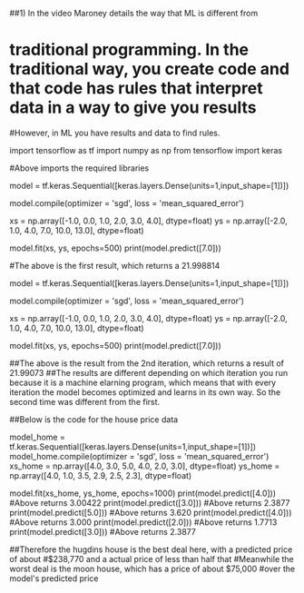 
##1) In the video Maroney details the way that ML is different from
# traditional programming.  In the traditional way, you create code and that code has rules that interpret data in a way to give you results
#However, in ML you have results and data to find rules.

import tensorflow as tf
import numpy as np
from tensorflow import keras

#Above imports the required libraries

model = tf.keras.Sequential([keras.layers.Dense(units=1,input_shape=[1])])


model.compile(optimizer = 'sgd', loss = 'mean_squared_error')

xs = np.array([-1.0, 0.0, 1.0, 2.0, 3.0, 4.0], dtype=float)
ys = np.array([-2.0, 1.0, 4.0, 7.0, 10.0, 13.0], dtype=float)

model.fit(xs, ys, epochs=500)
print(model.predict([7.0]))

#The above is the first result, which returns a 21.998814


model = tf.keras.Sequential([keras.layers.Dense(units=1,input_shape=[1])])


model.compile(optimizer = 'sgd', loss = 'mean_squared_error')

xs = np.array([-1.0, 0.0, 1.0, 2.0, 3.0, 4.0], dtype=float)
ys = np.array([-2.0, 1.0, 4.0, 7.0, 10.0, 13.0], dtype=float)

model.fit(xs, ys, epochs=500)
print(model.predict([7.0]))

##The above is the result from the 2nd iteration, which returns a result of 21.99073
##The results are different depending on which iteration you run because it is a machine elarning program, which means that with every iteration the model becomes optimized and learns in its own way.  So the second time was different from the first.

##Below is the code for the house price data

model_home = tf.keras.Sequential([keras.layers.Dense(units=1,input_shape=[1])])
model_home.compile(optimizer = 'sgd', loss = 'mean_squared_error')
xs_home = np.array([4.0, 3.0, 5.0, 4.0, 2.0, 3.0], dtype=float)
ys_home = np.array([4.0, 1.0, 3.5, 2.9, 2.5, 2.3], dtype=float)

model.fit(xs_home, ys_home, epochs=1000)
print(model.predict([4.0]))
#Above returns 3.00422
print(model.predict([3.0]))
#Above returns 2.3877
print(model.predict([5.0]))
#Above returns 3.620
print(model.predict([4.0]))
#Above returns 3.000
print(model.predict([2.0]))
#Above returns 1.7713
print(model.predict([3.0]))
#Above returns 2.3877

##Therefore the hugdins house is the best deal here, with a predicted price of about
#$238,770 and a actual price of less than half that
#Meanwhile the worst deal is the moon house, which has a price of about $75,000
#over the model's predicted price
